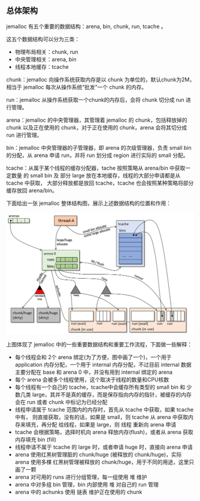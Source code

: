 ## 总体架构
jemalloc 有五个重要的数据结构：arena, bin, chunk, run, tcache 。

这五个数据结构可以分为三类：
* 物理布局相关：chunk, run
* 中央管理相关：arena, bin
* 线程本地缓存：tcache

chunk：jemalloc 向操作系统获取内存是以 chunk 为单位的，默认chunk为2M，
相当于 jemalloc 每次从操作系统“批发”一个 chunk 的内存。

run：jemalloc 从操作系统获取一个chunk的内存后，会将 chunk 切分成 run 
进行管理。

arena：jemalloc 的中央管理器，其管理着 jemalloc 的 chunk，包括释放掉的 chunk
以及正在使用的 chunk，对于正在使用的 chunk，arena 会将其切分成 run 进行管理。

bin：jemalloc 中央管理器的子管理器，即 arena 的次级管理器，负责 small bin 
的分配，从 arena 申请 run，并将 run 划分成 region 进行实际的 small 分配。

tcache：从属于某个线程的缓存分配器，tache 按照策略从 arena/bin 中获取一定数量
的 small bin 及 部分 large 放在本地缓存，线程的大部分申请都是从 tcache 中获取，
大部分释放都是放回 tcache，tcache 也会按照某种策略将部分缓存放回 arena/bin。

下面给出一张 jemalloc 整体结构图，展示上述数据结构的位置和作用：

![jemalloc overview](pictures/jemalloc-arch.png)

上图体现了 jemalloc 中的一些重要数据结构和重要工作流程，下面做一些解释：
* 每个线程会和 2个 arena 绑定(为了方便，图中画了一个)，一个用于 application
内存分配，一个用于 internal 内存分配，不过目前 internal 数据 主要分配在 base 和
arena 0 中，并没有用到 internal 绑定的 arena
* 每个 arena 会被多个线程使用，这个取决于线程的数量和CPU核数
* 每个线程有一个自己的 tcache，tcache中会缓存所有类型的 small bin 和 
少数几类 large，其并不是真的缓存，而是保存指向内存的指针，被缓存的内存会在 run 
或者 chunk 中标记为已经分配
* 线程申请属于 tcache 范围内的内存时，首先从 tcache 中获取，如果 tcache 中有，
则直接获取，没有的话，如果是 small，则 tcache 从 arena 中获取内存来填充，再分配
给线程，如果是 large，则 线程 重新向 arena 申请
* tcache 会根据策略，选择时机向 arena 释放内存(flush)，或者从 arena 获取内存填充
bin (fill)
* 线程申请不属于 tcache 的 large 时，或者申请 huge 时，直接向 arena 申请
* arena 使用红黑树管理脏的 chunk/huge (被释放的 chunk/huge)，实际 arena 使用多棵
红黑树管理被释放的 chunk/huge，用于不同的用途，这里只画了一颗
* arena 对可用的 runs 进行分组管理，每一组使用 堆 维护
* arena 中对多组 bin 管理，bin 内部使用 堆 对自己的 run 管理
* arena 中的 achunks 使用 链表 维护正在使用的 chunk
